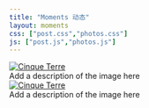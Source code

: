 ```yaml
---
title: "Moments 动态"
layout: moments
css: ["post.css","photos.css"]
js: ["post.js","photos.js"]
---
```

<div class="photos_gallery">
  <a target="_blank" href="https://lh3.googleusercontent.com/lO8DRv9Gt4x6lAXMleIBWbq4f5EjL0zy-Z31p5QFVqiyhIx90csAT0cu1wdXTyLpb5yPlMHgsfFzCEBepnM698e2FntkMD0OzF8XEWz02TgMCsRus3JbztlF-n4Nucv7WoHLkRGOhos=w1920-h1080">
    <img src="https://lh3.googleusercontent.com/lO8DRv9Gt4x6lAXMleIBWbq4f5EjL0zy-Z31p5QFVqiyhIx90csAT0cu1wdXTyLpb5yPlMHgsfFzCEBepnM698e2FntkMD0OzF8XEWz02TgMCsRus3JbztlF-n4Nucv7WoHLkRGOhos=w1920-h1080" alt="Cinque Terre">
  </a>
  <div class="photos_desc">Add a description of the image here</div>
</div>

<div class="photos_gallery">
  <a target="_blank" href="https://lh3.googleusercontent.com/UdzS9YZGV4y4MTNCMZCMNXmmZY4RZOoAxl2GusGBYPk98JvknbU-QX69qj8vJwzo9-gPqITpdY72fgGZhV5hAaEh_2_uNUgVl4OEbVfd8AyXGe6Zcf_o2RtxspOkul3YXjfOI-f5k30=w1920-h1080"">
    <img src="https://lh3.googleusercontent.com/UdzS9YZGV4y4MTNCMZCMNXmmZY4RZOoAxl2GusGBYPk98JvknbU-QX69qj8vJwzo9-gPqITpdY72fgGZhV5hAaEh_2_uNUgVl4OEbVfd8AyXGe6Zcf_o2RtxspOkul3YXjfOI-f5k30=w1920-h1080"" alt="Cinque Terre">
  </a>
  <div class="photos_desc">Add a description of the image here</div>
</div>

  <img data-src="https://lh3.googleusercontent.com/lO8DRv9Gt4x6lAXMleIBWbq4f5EjL0zy-Z31p5QFVqiyhIx90csAT0cu1wdXTyLpb5yPlMHgsfFzCEBepnM698e2FntkMD0OzF8XEWz02TgMCsRus3JbztlF-n4Nucv7WoHLkRGOhos=w1920-h1080" src="" alt="" />
  <img data-src="https://lh3.googleusercontent.com/UdzS9YZGV4y4MTNCMZCMNXmmZY4RZOoAxl2GusGBYPk98JvknbU-QX69qj8vJwzo9-gPqITpdY72fgGZhV5hAaEh_2_uNUgVl4OEbVfd8AyXGe6Zcf_o2RtxspOkul3YXjfOI-f5k30=w1920-h1080" src="" alt="" />



